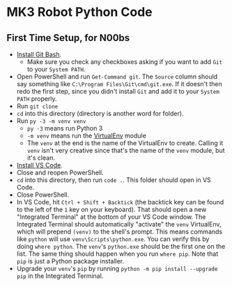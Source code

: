 # MK3 Robot Python Code

## First Time Setup, for N00bs

- [Install Git Bash](https://git-scm.com/downloadshttps://git-scm.com/downloads).
  - Make sure you check any checkboxes asking if you want to add `Git` to your `System PATH`.
- Open PowerShell and run `Get-Command git`. The `Source` column should say something like `C:\Program Files\Git\cmd\git.exe`. If it doesn't then redo the first step, since you didn't install `Git` and add it to your `System PATH` properly.
- Run `git clone `
- `cd` into this directory (directory is another word for folder).
- Run `py -3 -m venv venv`
  - `py -3` means run Python 3
  - `-m venv` means run the [VirtualEnv](https://docs.python.org/3.8/library/venv.html) module
  - The `venv` at the end is the name of the VirtualEnv to create. Calling it `venv` isn't very creative since that's the name of the `venv` module, but it's clean.
- [Install VS Code](https://code.visualstudio.com/download).
- Close and reopen PowerShell.
- `cd` into this directory, then run `code .`. This folder should open in VS Code.
- Close PowerShell.
- In VS Code, hit `Ctrl + Shift + Backtick` (the backtick key can be found to the left of the `1` key on your keyboard). That should open a new "Integrated Terminal" at the bottom of your VS Code window. The Integrated Terminal should automatically "activate" the `venv` VirtualEnv, which will prepend `(venv)` to the shell's prompt. This means commands like `python` will use `venv\Scripts\python.exe`. You can verify this by doing `where python`. The `venv`'s `python.exe` should be the first one on the list. The same thing should happen when you run `where pip`. Note that `pip` is just a Python package installer.
- Upgrade your `venv`'s `pip` by running `python -m pip install --upgrade pip` in the Integrated Terminal.
